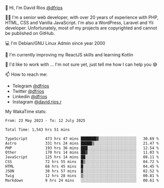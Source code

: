 👋 Hi, I'm David Rios [@dfrios](https://github.com/dfrios)

👨‍💻 I'm a senior web developer, with over 20 years of experience with PHP, HTML, CSS and Vanilla JavaScript. I'm also a WordPress, Laravel and Yii developer. Unfortunately, most of my projects are copyrighted and cannot be published on GitHub.

💻 I'm Debian/GNU Linux Admin since year 2000

🌱 I'm currently improving my ReactJS skills and learning Kotlin

💞️ I'd like to work with ... I'm not sure yet, just tell me how I can help you 😅


📫 How to reach me:
* Telegram [@dfrios](https://t.me/dfrios)
* Twitter [@dfrios](https://twitter.com/dfrios)
* Linkedin [@dfrios](https://linkedin.com/in/dfrios)
* Instagram [@david.rios.r](https://instagram.com/david.rios.r)



My WakaTime stats:
<!--START_SECTION:waka-->

```txt
From: 23 May 2023 - To: 12 July 2025

Total Time: 1,543 hrs 51 mins

TypeScript        473 hrs 47 mins ███████▓░░░░░░░░░░░░░░░░░   30.69 %
Astro             331 hrs 24 mins █████▒░░░░░░░░░░░░░░░░░░░   21.47 %
PHP               193 hrs 36 mins ███░░░░░░░░░░░░░░░░░░░░░░   12.54 %
Other             170 hrs 14 mins ██▓░░░░░░░░░░░░░░░░░░░░░░   11.03 %
JavaScript        125 hrs 14 mins ██░░░░░░░░░░░░░░░░░░░░░░░   08.11 %
CSS               72 hrs 55 mins  █▒░░░░░░░░░░░░░░░░░░░░░░░   04.72 %
HTML              68 hrs 45 mins  █░░░░░░░░░░░░░░░░░░░░░░░░   04.45 %
JSON              38 hrs 57 mins  ▓░░░░░░░░░░░░░░░░░░░░░░░░   02.52 %
Twig              12 hrs 28 mins  ▒░░░░░░░░░░░░░░░░░░░░░░░░   00.81 %
Markdown          9 hrs 24 mins   ░░░░░░░░░░░░░░░░░░░░░░░░░   00.61 %
```

<!--END_SECTION:waka-->
